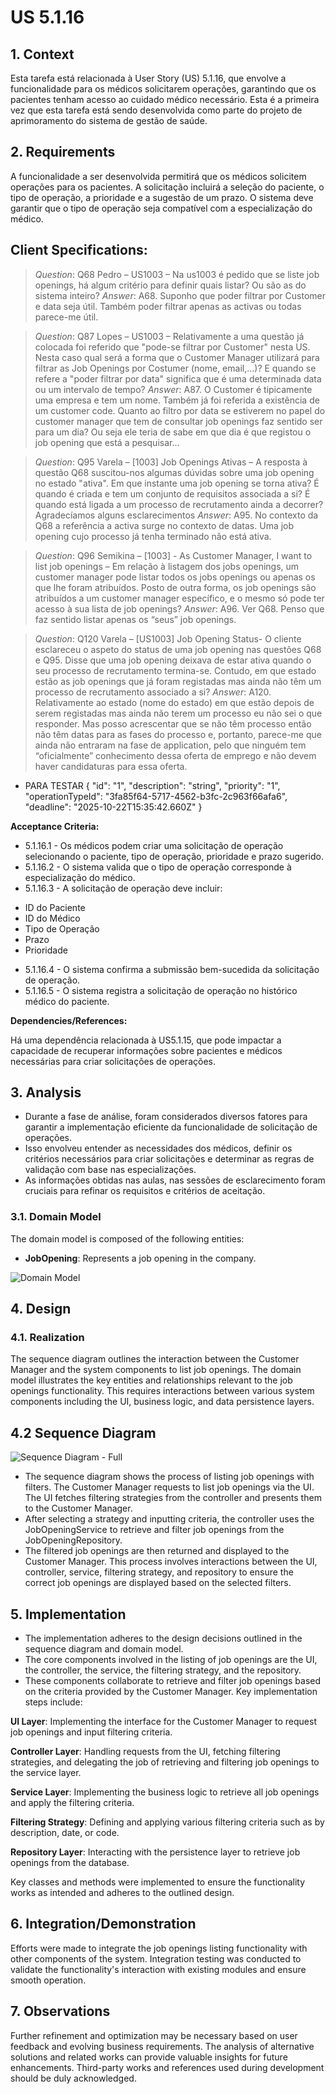 ﻿# US 5.1.16

## 1. Context

Esta tarefa está relacionada à User Story (US) 5.1.16, que envolve a funcionalidade para os médicos solicitarem operações, 
garantindo que os pacientes tenham acesso ao cuidado médico necessário. 
Esta é a primeira vez que esta tarefa está sendo desenvolvida como parte do projeto de aprimoramento do sistema de gestão de saúde.

## 2. Requirements
A funcionalidade a ser desenvolvida permitirá que os médicos solicitem operações para os pacientes.
A solicitação incluirá a seleção do paciente, o tipo de operação, a prioridade e a sugestão de um prazo.
O sistema deve garantir que o tipo de operação seja compatível com a especialização do médico.

## Client Specifications:

> *Question*: Q68 Pedro – US1003 – Na us1003 é pedido que se liste job openings, há algum critério para definir quais
> listar? Ou são as do sistema inteiro?
> *Answer*: A68. Suponho que poder filtrar por Customer e data seja útil. Também poder filtrar apenas as activas ou
> todas parece-me útil.

> *Question*: Q87 Lopes – US1003 – Relativamente a uma questão já colocada foi referido que "pode-se filtrar por
> Customer" nesta US.
> Nesta caso qual será a forma que o Customer Manager utilizará para filtrar as Job Openings por Costumer (nome,
> email,...)?
> E quando se refere a "poder filtrar por data" significa que é uma determinada data ou um intervalo de tempo?
> *Answer*: A87. O Customer é tipicamente uma empresa e tem um nome. Também já foi referida a existência de um customer
> code.
> Quanto ao filtro por data se estiverem no papel do customer manager que tem de consultar job openings faz sentido ser
> para um dia? Ou seja ele teria de sabe em que dia é que registou o job opening que está a pesquisar…

> *Question*: Q95 Varela – [1003] Job Openings Ativas – A resposta à questão Q68 suscitou-nos algumas dúvidas sobre uma
> job opening no estado "ativa".
> Em que instante uma job opening se torna ativa? É quando é criada e tem um conjunto de requisitos associada a si? É
> quando está ligada a um processo de recrutamento ainda a decorrer?
> Agradecíamos alguns esclarecimentos
> *Answer*: A95. No contexto da Q68 a referência a activa surge no contexto de datas.
> Uma job opening cujo processo já tenha terminado não está ativa.

> *Question*: Q96 Semikina – [1003] - As Customer Manager, I want to list job openings – Em relação à listagem dos jobs
> openings,
> um customer manager pode listar todos os jobs openings ou apenas os que lhe foram atribuídos.
> Posto de outra forma, os job openings são atribuídos a um customer manager específico, e o mesmo só pode ter acesso à
> sua lista de job openings?
> *Answer*: A96. Ver Q68. Penso que faz sentido listar apenas os “seus” job openings.


> *Question*: Q120 Varela – [US1003] Job Opening Status- O cliente esclareceu o aspeto do status de uma job opening nas
> questões Q68 e Q95.
> Disse que uma job opening deixava de estar ativa quando o seu processo de recrutamento termina-se.
> Contudo, em que estado estão as job openings que já foram registadas mas ainda não têm um processo de recrutamento
> associado a si?
> *Answer*: A120. Relativamente ao estado (nome do estado) em que estão depois de serem registadas mas ainda não terem
> um processo eu não sei o que responder.
> Mas posso acrescentar que se não têm processo então não têm datas para as fases do processo e, portanto,
> parece-me que ainda não entraram na fase de application, pelo que ninguém tem “oficialmente” conhecimento dessa oferta
> de emprego e não devem haver candidaturas para essa oferta.

* PARA TESTAR
  {
  "id": "1",
  "description": "string",
  "priority": "1",
  "operationTypeId": "3fa85f64-5717-4562-b3fc-2c963f66afa6",
  "deadline": "2025-10-22T15:35:42.660Z"
  }









**Acceptance Criteria:**
* 5.1.16.1 -  Os médicos podem criar uma solicitação de operação selecionando o paciente, tipo de operação, prioridade e prazo sugerido.
* 5.1.16.2 -  O sistema valida que o tipo de operação corresponde à especialização do médico.
* 5.1.16.3 -  A solicitação de operação deve incluir:
- ID do Paciente
- ID do Médico
- Tipo de Operação
- Prazo
- Prioridade
* 5.1.16.4 - O sistema confirma a submissão bem-sucedida da solicitação de operação.
* 5.1.16.5 - O sistema registra a solicitação de operação no histórico médico do paciente.

**Dependencies/References:**

Há uma dependência relacionada à US5.1.15, que pode impactar a capacidade de recuperar informações sobre pacientes e
médicos necessárias para criar solicitações de operações.

## 3. Analysis

- Durante a fase de análise, foram considerados diversos fatores para garantir a implementação eficiente da funcionalidade de solicitação de operações. 
- Isso envolveu entender as necessidades dos médicos, definir os critérios necessários para criar solicitações e determinar as regras de validação com base nas especializações. 
- As informações obtidas nas aulas, nas sessões de esclarecimento foram cruciais para refinar os requisitos e critérios de aceitação.


### 3.1. Domain Model

The domain model is composed of the following entities:

- **JobOpening**: Represents a job opening in the company.

![Domain Model](C:\Users\gonca\IdeaProjects\sem4pi-23-24-2dh3\docs\sprintB\1003\svg\1003-domain-model.png)

## 4. Design

### 4.1. Realization

The sequence diagram outlines the interaction between the Customer Manager and the system components to list job
openings.
The domain model illustrates the key entities and relationships relevant to the job openings functionality.
This requires interactions between various system components including the UI, business logic,
and data persistence layers.


## 4.2 Sequence Diagram

![Sequence Diagram - Full](C:\Users\gonca\IdeaProjects\sem4pi-23-24-2dh3\docs\sprintB\1003\svg\1003-sequence-diagram-List_Job_Openings___Sequence_Diagram.png)

- The sequence diagram shows the process of listing job openings with filters.
  The Customer Manager requests to list job openings via the UI.
  The UI fetches filtering strategies from the controller and presents them to the Customer Manager.
- After selecting a strategy and inputting criteria, the controller uses the JobOpeningService to retrieve and
  filter job openings from the JobOpeningRepository.
- The filtered job openings are then returned and displayed to the Customer Manager.
  This process involves interactions between the UI, controller, service, filtering strategy,
  and repository to ensure the correct job openings are displayed based on the selected filters.

## 5. Implementation

- The implementation adheres to the design decisions outlined in the sequence diagram and domain model.
- The core components involved in the listing of job openings are the UI, the controller, the service, the filtering strategy, and the repository.
- These components collaborate to retrieve and filter job openings based on the criteria provided by the Customer Manager. Key implementation steps include:

**UI Layer**: Implementing the interface for the Customer Manager to request job openings and input filtering criteria.

**Controller Layer**: Handling requests from the UI, fetching filtering strategies, and delegating the job of retrieving and filtering job openings to the service layer.

**Service Layer**: Implementing the business logic to retrieve all job openings and apply the filtering criteria.

**Filtering Strategy**: Defining and applying various filtering criteria such as by description, date, or code.

**Repository Layer**: Interacting with the persistence layer to retrieve job openings from the database.

Key classes and methods were implemented to ensure the functionality works as intended and adheres to the outlined design.

## 6. Integration/Demonstration

Efforts were made to integrate the job openings listing functionality with other components of the system.
Integration testing was conducted to validate the functionality's interaction with existing modules and ensure smooth
operation.

## 7. Observations

Further refinement and optimization may be necessary based on user feedback and evolving business requirements.
The analysis of alternative solutions and related works can provide valuable insights for future enhancements.
Third-party works and references used during development should be duly acknowledged.